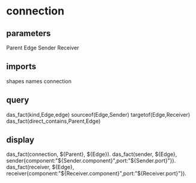 # connection
## parameters
  Parent
  Edge
  Sender
  Receiver
## imports
  shapes
  names
  connection
## query
  das_fact(kind,Edge,edge)
  sourceof(Edge,Sender)
  targetof(Edge,Receiver)
  das_fact(direct_contains,Parent,Edge)
## display
das_fact(connection, ${Parent}, ${Edge}).
das_fact(sender, ${Edge}, sender{component:"${Sender.component}",port:"${Sender.port}"}).
das_fact(receiver, ${Edge}, receiver{component:"${Receiver.component}",port:"${Receiver.port}"}).

